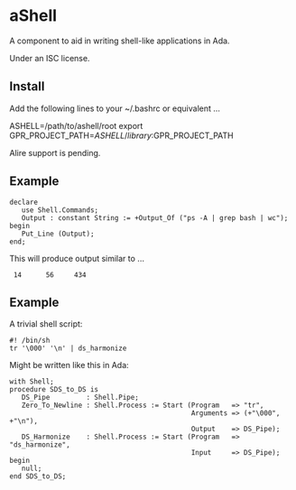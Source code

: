 # aShell

A component to aid in writing shell-like applications in Ada.

Under an ISC license.

## Install
Add the following lines to your ~/.bashrc or equivalent ...

ASHELL=/path/to/ashell/root
export GPR_PROJECT_PATH=$ASHELL/library:$GPR_PROJECT_PATH


Alire support is pending.


## Example

    declare
       use Shell.Commands;
       Output : constant String := +Output_Of ("ps -A | grep bash | wc");
    begin
       Put_Line (Output);
    end;

This will produce output similar to ...

     14      56     434
     
## Example

A trivial shell script:

    #! /bin/sh
    tr '\000' '\n' | ds_harmonize

Might be written like this in Ada:

    with Shell;
    procedure SDS_to_DS is
       DS_Pipe         : Shell.Pipe;
       Zero_To_Newline : Shell.Process := Start (Program   => "tr",
                                                 Arguments => (+"\000", +"\n"),
                                                 Output    => DS_Pipe);
       DS_Harmonize    : Shell.Process := Start (Program   => "ds_harmonize",
                                                 Input     => DS_Pipe);
    begin
       null;
    end SDS_to_DS;
